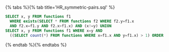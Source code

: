 {% tabs %}{% tab title='HR_symmetric-pairs.sql' %}

```sql
SELECT x, y FROM functions f1
  WHERE exists(SELECT * FROM functions f2 WHERE f2.y=f1.x
  AND f2.x=f1.y AND f2.x>f1.x) AND (x!=y) UNION
SELECT x, y FROM functions f1 WHERE x=y AND
  ((SELECT count(*) FROM functions WHERE x=f1.x AND y=f1.x) > 1) ORDER BY x;
```

{% endtab %}{% endtabs %}

